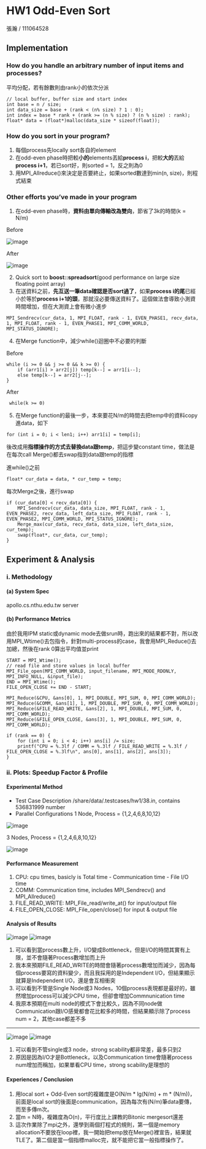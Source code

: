 # HW1 Odd-Even Sort
張瀚 / 111064528

## Implementation
### How do you handle an arbitrary number of input items and processes?
平均分配，若有餘數則由rank小的依次分派
```
// local buffer, buffer size and start index
int base = n / size;
int data_size = base + (rank < (n% size) ? 1 : 0);
int index = base * rank + (rank >= (n % size) ? (n % size) : rank);
float* data = (float*)malloc(data_size * sizeof(float));
```
### How do you sort in your program?
1. 每個process先locally sort各自的element
2. 在odd-even phase時把較**小的**elements丟給**process i**，把較**大的**丟給 **process i+1**，若已sort好，則sorted = 1，反之則為0
3. 用MPI_Allreduce()來決定是否要終止，如果sorted數達到min(n, size)，則程式結束

### Other efforts you’ve made in your program
1. 在odd-even phase時，**資料由單向傳輸改為雙向**，節省了3k的時間(k = N/m)

Before

![image](https://github.com/107061130/Parallel-Programming/assets/79574369/512b99a5-626c-4ad6-a6cd-319e69a19ce1)

After

![image](https://github.com/107061130/Parallel-Programming/assets/79574369/d018092c-1b0c-4389-9387-3d90a9a1a4ca)

2. Quick sort to **boost::spreadsort**(good performance on large size floating point array)
3. 在送資料之前，**先互送一筆data確認是否sort過了**，如果**process i的尾**已經小於等於**process i+1的頭**，那就沒必要傳送資料了。這個做法會導致小測資時間增加，但在大測資上會有微小進步
```
MPI_Sendrecv(cur_data, 1, MPI_FLOAT, rank - 1, EVEN_PHASE1, recv_data, 
1, MPI_FLOAT, rank - 1, EVEN_PHASE1, MPI_COMM_WORLD, MPI_STATUS_IGNORE);
```
4. 在Merge function中，減少while()迴圈中不必要的判斷

Before
```
while (i >= 0 && j >= 0 && k >= 0) {
    if (arr1[i] > arr2[j]) temp[k--] = arr1[i--];
    else temp[k--] = arr2[j--];
}
```
After
```
 while(k >= 0)
```
5. 在Merge function的最後一步，本來要花N/m的時間去把temp中的資料copy進data，如下
```
for (int i = 0; i < len1; i++) arr1[i] = temp[i];
```
後改成用**指標操作的方式去替換data跟temp**，把這步變constant time，做法是在每次call Merge()都去swap指到data跟temp的指標

進while()之前
```
float* cur_data = data, * cur_temp = temp;
```
每次Merge之後，進行swap
```
if (cur_data[0] < recv_data[0]) {
    MPI_Sendrecv(cur_data, data_size, MPI_FLOAT, rank - 1, EVEN_PHASE2, recv_data, left_data_size, MPI_FLOAT, rank - 1, EVEN_PHASE2, MPI_COMM_WORLD, MPI_STATUS_IGNORE);
    Merge_max(cur_data, recv_data, data_size, left_data_size, cur_temp);
    swap(float*, cur_data, cur_temp);
}
```

## Experiment & Analysis
### i. Methodology
#### (a) System Spec
apollo.cs.nthu.edu.tw server

#### (b) Performance Metrics
由於我用IPM static或dynamic mode去做srun時，跑出來的結果都不對，所以改用MPI_Wtime()去包指令，針對multi-process的case，我會用MPI_Reduce()去加總，然後在rank 0算出平均值並print
```
START = MPI_Wtime();
// read file and store values in local buffer
MPI_File_open(MPI_COMM_WORLD, input_filename, MPI_MODE_RDONLY, MPI_INFO_NULL, &input_file);
END = MPI_Wtime();
FILE_OPEN_CLOSE += END - START;
```
```
MPI_Reduce(&CPU, &ans[0], 1, MPI_DOUBLE, MPI_SUM, 0, MPI_COMM_WORLD);
MPI_Reduce(&COMM, &ans[1], 1, MPI_DOUBLE, MPI_SUM, 0, MPI_COMM_WORLD);
MPI_Reduce(&FILE_READ_WRITE, &ans[2], 1, MPI_DOUBLE, MPI_SUM, 0, MPI_COMM_WORLD);
MPI_Reduce(&FILE_OPEN_CLOSE, &ans[3], 1, MPI_DOUBLE, MPI_SUM, 0, MPI_COMM_WORLD);

if (rank == 0) {
    for (int i = 0; i < 4; i++) ans[i] /= size;
    printf("CPU = %.3lf / COMM = %.3lf / FILE_READ_WRITE = %.3lf / FILE_OPEN_CLOSE = %.3lf\n", ans[0], ans[1], ans[2], ans[3]);
}
```

### ii. Plots: Speedup Factor & Profile
#### Experimental Method
* Test Case Description
/share/data/.testcases/hw1/38.in, contains 536831999 number
* Parallel Configurations
1 Node, Process = {1,2,4,6,8,10,12}

![image](https://github.com/107061130/Parallel-Programming/assets/79574369/d125ed8c-265d-4d09-a690-67eaf2d11919)


3 Nodes, Process = {1,2,4,6,8,10,12}

![image](https://github.com/107061130/Parallel-Programming/assets/79574369/285aa4c3-3076-4192-8f72-03fd0178269b)



#### Performance Measurement
1. CPU: cpu times, basicly is Total time - Communication time - File I/O time
2. COMM: Communication time, includes MPI_Sendrecv() and MPI_Allreduce()
3. FILE_READ_WRITE: MPI_File_read/write_at() for input/output file
4. FILE_OPEN_CLOSE: MPI_File_open/close() for input & output file

#### Analysis of Results
![image](https://github.com/107061130/Parallel-Programming/assets/79574369/9a3589e0-d921-4893-b136-a922e4c3eea6)
![image](https://github.com/107061130/Parallel-Programming/assets/79574369/1b97b968-e457-4724-8247-f34e2abd8e7e)
1. 可以看到當process數上升，I/O變成Bottleneck，但是I/O的時間其實有上限，並不會隨著Process數增加而上升
2. 我本來預期FILE_READ_WRITE的時間會隨著process數增加而減少，因為每個process要寫的資料變少，而且我採用的是Independent I/O，但結果顯示就算是Independent I/O，還是會互相衝突
3. 可以看到不管是Single Node或3 Nodes，10個process表現都是最好的，雖然增加process可以減少CPU time，但卻會增加Commnunication time
4. 我原本預期在multi node的模式下會比較久，因為不同node做Communication跟I/O感覺都會花比較多的時間，但結果顯示除了process num = 2，其他case都差不多

---

![image](https://github.com/107061130/Parallel-Programming/assets/79574369/bc310004-f1f9-4984-a556-48390ea81f9b)
![image](https://github.com/107061130/Parallel-Programming/assets/79574369/052a6e8a-6da7-4815-9223-df020e89b141)

1. 可以看到不管single或3 node，strong scability都非常差，最多只到2
2. 原因是因為I/O才是Bottleneck，以及Communication time會隨著process num增加而稱加，如果單看CPU time，strong scability是理想的

#### Experiences / Conclusion
1. 用local sort + Odd-Even sort的複雜度是O(N/m * lg(N/m) + m * (N/m))，前面是local sort的後面是communication，因為每次有(N/m)筆data要傳，而至多傳m次。
2. 當m = N時，複雜度為O(n)，平行度比上課教的Bitonic
mergesort還差
3. 這次作業除了mpi之外，還學到兩個打程式的規則，第一個是memory allocation不要放在loop裡，我一開始把temp放在Merge()裡宣告，結果就TLE了。第二個是當一個指標malloc完，就不能把它當一般指標操作了。
